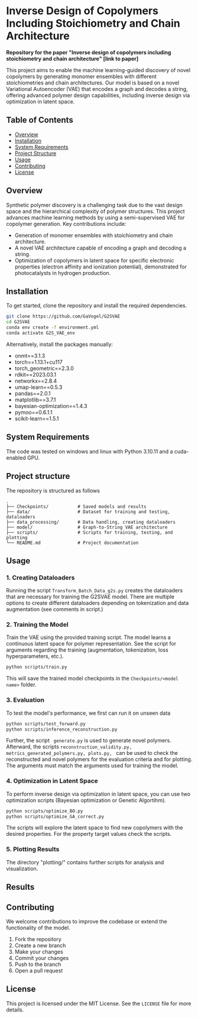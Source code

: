 # Inverse Design of Copolymers Including Stoichiometry and Chain Architecture

**Repository for the paper "Inverse design of copolymers including stoichiometry and chain architecture" [link to paper]**

This project aims to enable the machine learning-guided discovery of novel copolymers by generating monomer ensembles with different stoichiometries and chain architectures. Our model is based on a novel Variational Autoencoder (VAE) that encodes a graph and decodes a string, offering advanced polymer design capabilities, including inverse design via optimization in latent space.

## Table of Contents
- [Overview](#overview)
- [Installation](#installation)
- [System Requirements](#system-requirements)
- [Project Structure](#project-structure)
- [Usage](#usage)
- [Contributing](#contributing)
- [License](#license)

## Overview
Synthetic polymer discovery is a challenging task due to the vast design space and the hierarchical complexity of polymer structures. This project advances machine learning methods by using a semi-supervised VAE for copolymer generation. Key contributions include:
- Generation of monomer ensembles with stoichiometry and chain architecture.
- A novel VAE architecture capable of encoding a graph and decoding a string.
- Optimization of copolymers in latent space for specific electronic properties (electron affinity and ionization potential), demonstrated for photocatalysts in hydrogen production.

## Installation
To get started, clone the repository and install the required dependencies.

```bash
git clone https://github.com/GaVogel/G2SVAE
cd G2SVAE
conda env create -f environment.yml
conda activate G2S_VAE_env
```
Alternatively, install the packages manually: 
- onmt==3.1.3
- torch==1.13.1+cu117
- torch_geometric==2.3.0
- rdkit==2023.03.1
- networkx==2.8.4
- umap-learn==0.5.3
- pandas==2.0.1
- matplotlib==3.7.1
- bayesian-optimization==1.4.3
- pymoo==0.6.1.1
- scikit-learn==1.5.1

## System Requirements
The code was tested on windows and linux with Python 3.10.11 and a cuda-enabled GPU.

## Project structure
The repository is structured as follows
```
.
├── Checkpoints/           # Saved models and results
├── data/                  # Dataset for training and testing, dataloaders
├── data_processing/       # Data handling, creating dataloaders 
├── model/                 # Graph-to-String VAE architecture
├── scripts/               # Scripts for training, testing, and plotting 
└── README.md              # Project documentation 
```

## Usage

### 1. Creating Dataloaders
Running the script ```Transform_Batch_Data_g2s.py``` creates the dataloaders that are necessary for training the G2SVAE model. There are multiple options to create different dataloaders depending on tokenization and data augmentation (see comments in script.)

### 2. Training the Model
Train the VAE using the provided training script. The model learns a continuous latent space for polymer representation. See the script for arguments regarding the training (augmentation, tokenization, loss hyperparameters, etc.). 

```bash
python scripts/train.py
```
This will save the trained model checkpoints in the `Checkpoints/<model name>` folder.

### 3. Evaluation
To test the model's performance, we first can run it on unseen data 

```bash
python scripts/test_forward.py
python scripts/inference_reconstruction.py
```
Further, the script ``` generate.py``` is used to generate novel polymers. Afterward, the scripts ```reconstruction_validity.py, metrics_generated_polymers.py, plots.py, ``` can be used to check the reconstructed and novel polymers for the evaluation criteria and for plotting. </br>
The arguments must match the arguments used for training the model. 

### 4. Optimization in Latent Space
To perform inverse design via optimization in latent space, you can use two optimization scripts (Bayesian optimization or Genetic Algortihm).

```bash
python scripts/optimize_BO.py
python scripts/optimize_GA_correct.py
```

The scripts will explore the latent space to find new copolymers with the desired properties. For the property target values check the scripts.

### 5. Plotting Results
The directory "plotting/" contains further scripts for analysis and visualization. 

## Results


## Contributing
We welcome contributions to improve the codebase or extend the functionality of the model.
1. Fork the repository
2. Create a new branch 
3. Make your changes
4. Commit your changes 
5. Push to the branch 
6. Open a pull request

## License
This project is licensed under the MIT License. See the `LICENSE` file for more details.


